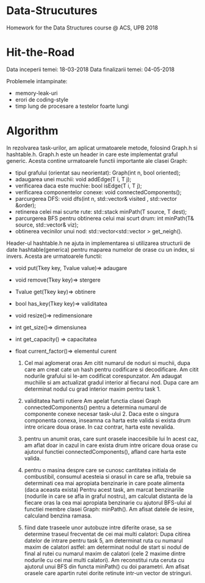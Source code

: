 # Data-Strucutures
Homework for the Data Structures course @ ACS, UPB 2018

# Hit-the-Road

 Data inceperii temei: 18-03-2018
 Data finalizarii temei: 04-05-2018

 Problemele intampinate:
 - memory-leak-uri
 - erori de coding-style
 - timp lung de procesare a testelor foarte lungi
   
# Algorithm

 In rezolvarea task-urilor, am aplicat urmatoarele metode, folosind Graph.h
 si hashtable.h.
 Graph.h este un header in care este implementat graful generic. Acesta 
contine urmatoarele functii importante ale clasei Graph:
- tipul grafului (orientat sau neorientat): Graph(int n, bool oriented);
- adaugarea unei muchii: void addEdge(T i, T j);
- verificarea daca este muchie: bool isEdge(T i, T j);
- verificarea componentelor conexe: void connectedComponents();
- parcurgerea DFS: void dfs(int n, std::vector<bool>& visited , 
std::vector<T> &order);
- retinerea celei mai scurte rute: std::stack<T> minPath(T source, T dest);
- parcurgerea BFS pentru obtinerea celui mai scurt drum: 
int minPath(T& source, std::vector<bool>& viz);
- obtinerea vecinilor unui nod: std::vector<std::vector<T> > get_neigh().

 Header-ul hashtable.h ne ajuta in implementarea si utilizarea structurii
 de date hashtable(generica) pentru maparea numelor de orase cu un index, 
si invers. Acesta are urmatoarele functii:
- void put(Tkey key, Tvalue value)=> adaugare 
- void remove(Tkey key)=> stergere
- Tvalue get(Tkey key)=> obtinere
- bool has_key(Tkey key)=> validitatea
- void resize()=> redimensionare
- int get_size()=> dimensiunea
- int get_capacity() => capacitatea
- float current_factor()=> elementul curent

   1) Cel mai aglomerat oras
 Am citit numarul de noduri si muchii, dupa care am creat cate un hash pentru
 codificare si decodificare. Am citit nodurile grafului si le-am codificat 
corespunzator. Am adaugat muchiile si am actualizat gradul interior al fiecarui nod. 
Dupa care am determinat nodul cu grad interior maxim pentru task 1.

   2) validitatea hartii rutiere
 Am apelat functia clasei Graph connectedComponents() pentru a determina numarul de
 componente conexe necesar task-ului 2. Daca este o singura componenta conexa, 
inseamna ca harta este valida si exista drum intre oricare doua orase. In caz contrar,
 harta este nevalida.

   3) pentru un anumit oras, care sunt orasele inaccesibile lui
 In acest caz, am aflat doar in cazul in care exista drum intre oricare doua orase cu
 ajutorul functiei connectedComponents(), afland care harta este valida.

   4) pentru o masina despre care se cunosc cantitatea initiala de combustibil,
 consumul acesteia si orasul in care se afla, trebuie sa determinati cea mai 
apropiata benzinarie in care poate alimenta (daca aceasta exista)
 Pentru acest task, am marcat benzinariile (nodurile in care se afla in graful nostru),
am calculat distanta de la fiecare oras la cea mai apropiata benzinarie cu ajutorul
 BFS-ului al functiei membre clasei Graph: minPath(). Am afisat datele de iesire,
calculand benzina ramasa.

   5) fiind date traseele unor autobuze intre diferite orase, sa se determine traseul
 frecventat de cei mai multi calatori:
 Dupa citirea datelor de intrare pentru task 5, am determinat ruta cu numarul maxim de 
calatori astfel: am determinat nodul de start si nodul de final al rutei cu numarul
 maxim de calatori (cele 2 maxime dintre nodurile cu cei mai multi calatori). Am 
reconstitui ruta ceruta cu ajutorul unui BFS din functa minPath() cu doi parametri.
 Am afisat orasele care apartin rutei dorite retinute intr-un vector de stringuri. 
